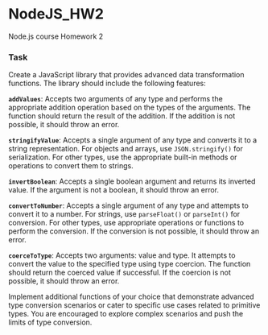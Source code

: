 # NodeJS_HW2
Node.js course Homework 2
### Task

Create a JavaScript library that provides advanced data transformation functions. The library should include the following features:

**`addValues`**: Accepts two arguments of any type and performs the appropriate addition operation based on the types of the arguments. The function should return the result of the addition. If the addition is not possible, it should throw an error.

**`stringifyValue`**: Accepts a single argument of any type and converts it to a string representation. For objects and arrays, use `JSON.stringify()` for serialization. For other types, use the appropriate built-in methods or operations to convert them to strings.

**`invertBoolean`**: Accepts a single boolean argument and returns its inverted value. If the argument is not a boolean, it should throw an error.

**`convertToNumber`**: Accepts a single argument of any type and attempts to convert it to a number. For strings, use `parseFloat()` or `parseInt()` for conversion. For other types, use appropriate operations or functions to perform the conversion. If the conversion is not possible, it should throw an error.

**`coerceToType`**: Accepts two arguments: value and type. It attempts to convert the value to the specified type using type coercion. The function should return the coerced value if successful. If the coercion is not possible, it should throw an error.

Implement additional functions of your choice that demonstrate advanced type conversion scenarios or cater to specific use cases related to primitive types. You are encouraged to explore complex scenarios and push the limits of type conversion.